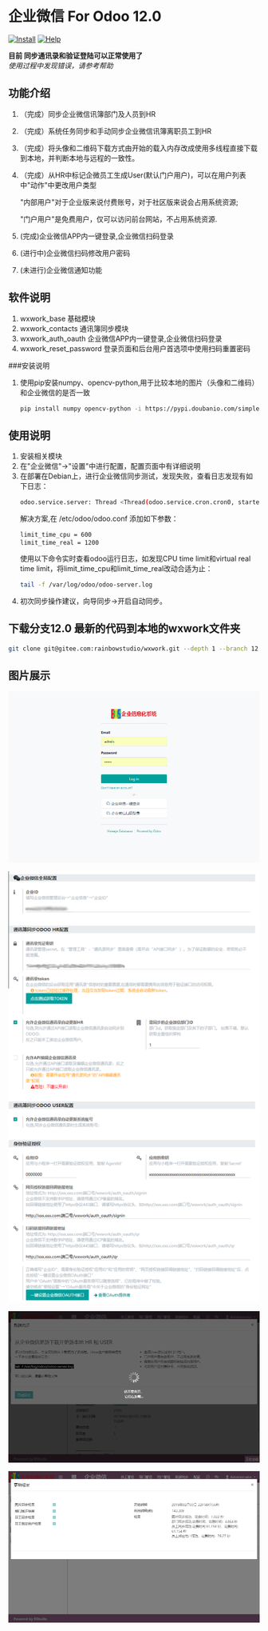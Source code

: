 # 企业微信 For Odoo 12.0
[![Install](http://img.shields.io/badge/12.0-安装-875A7B.svg?style=flat&colorA=8F8F8F)](doc/install/index.md)
[![Help](http://img.shields.io/badge/12.0-帮助-875A7B.svg?style=flat&colorA=8F8F8F)](doc/help/index.md)

**目前 同步通讯录和验证登陆可以正常使用了**  
_使用过程中发现错误，请参考帮助_

## 功能介绍

1. （完成）同步企业微信讯簿部门及人员到HR
2. （完成）系统任务同步和手动同步企业微信讯簿离职员工到HR
3. （完成）将头像和二维码下载方式由开始的载入内存改成使用多线程直接下载到本地，并判断本地与远程的一致性。
4. （完成）从HR中标记企微员工生成User(默认门户用户)，可以在用户列表中"动作"中更改用户类型

    "内部用户"对于企业版来说付费账号，对于社区版来说会占用系统资源;
    
    "门户用户"是免费用户，仅可以访问前台网站，不占用系统资源.

5. (完成)企业微信APP内一键登录,企业微信扫码登录
6. (进行中)企业微信扫码修改用户密码
7. (未进行)企业微信通知功能

## 软件说明
1. wxwork_base  基础模块
2. wxwork_contacts  通讯簿同步模块
3. wxwork_auth_oauth 企业微信APP内一键登录,企业微信扫码登录
4. wxwork_reset_password 登录页面和后台用户首选项中使用扫码重置密码

###安装说明

1. 使用pip安装numpy、opencv-python,用于比较本地的图片（头像和二维码）和企业微信的是否一致
    ```bash
    pip install numpy opencv-python -i https://pypi.doubanio.com/simple
    ```

## 使用说明

1. 安装相关模块
2. 在"企业微信"→"设置"中进行配置，配置页面中有详细说明
3. 在部署在Debian上，进行企业微信同步测试，发现失败，查看日志发现有如下日志：
    ```bash
    odoo.service.server: Thread <Thread(odoo.service.cron.cron0, started daemon 140477819664128)> virtual real time limit (120/120s) reached.
    ```
   解决方案,在 /etc/odoo/odoo.conf 添加如下参数：
   ```editorconfig
   limit_time_cpu = 600
   limit_time_real = 1200 
   ``` 
   使用以下命令实时查看odoo运行日志，如发现CPU time limit和virtual real time limit，将limit_time_cpu和limit_time_real改动合适为止：
   ```bash
   tail -f /var/log/odoo/odoo-server.log 
    ```
4. 初次同步操作建议，向导同步→开启自动同步。

## 下载分支12.0 最新的代码到本地的wxwork文件夹

```bash
git clone git@gitee.com:rainbowstudio/wxwork.git --depth 1 --branch 12.0 --single-branch wxwork 
```

## 图片展示

![登录](img/登录页面.png)

![配置](img/配置.png)

![数据同步](img/数据同步.png)

![同步结果](img/同步结果.png)
